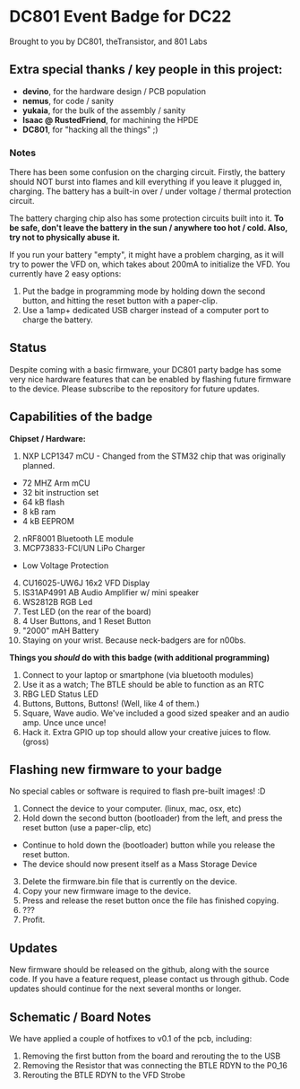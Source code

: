 # DC801 Event Badge for DC22
Brought to you by DC801, theTransistor, and 801 Labs


## Extra special thanks / key people in this project:
+ **devino**, for the hardware design / PCB population
+ **nemus**, for code / sanity
+ **yukaia**, for the bulk of the assembly / sanity
+ **Isaac @ RustedFriend**, for machining the HPDE
+ **DC801**, for "hacking all the things" ;)


### Notes
There has been some confusion on the charging circuit. Firstly, the battery should NOT burst into flames and kill everything if you leave it plugged in, charging. The battery has a built-in over / under voltage / thermal protection circuit.

The battery charging chip also has some protection circuits built into it. **To be safe, don't leave the battery in the sun / anywhere too hot / cold. Also, try not to physically abuse it.**

If you run your battery "empty", it might have a problem charging, as it will try to power the VFD on, which takes about 200mA to initialize the VFD. You currently have 2 easy options:

1. Put the badge in programming mode by holding down the second button, and hitting the reset button with a paper-clip.
2. Use a 1amp+ dedicated USB charger instead of a computer port to charge the battery.


## Status
Despite coming with a basic firmware, your DC801 party badge has some very nice hardware features that can be enabled by flashing future firmware to the device. Please subscribe to the repository for future updates.


## Capabilities of the badge
**Chipset / Hardware:**

1. NXP LCP1347 mCU - Changed from the STM32 chip that was originally planned.
  * 72 MHZ Arm mCU
  * 32 bit instruction set
  * 64 kB flash
  * 8  kB ram
  * 4  kB EEPROM
2. nRF8001 Bluetooth LE module
3. MCP73833-FCI/UN LiPo Charger
  * Low Voltage Protection
4. CU16025-UW6J 16x2 VFD Display
5. IS31AP4991 AB Audio Amplifier w/ mini speaker
6. WS2812B RGB Led
7. Test LED (on the rear of the board)
8. 4 User Buttons, and 1 Reset Button
9. "2000" mAH Battery
10. Staying on your wrist. Because neck-badgers are for n00bs.  

**Things you *should* do with this badge (with additional programming)**

1. Connect to your laptop or smartphone (via bluetooth modules)
2. Use it as a watch; The BTLE should be able to function as an RTC
3. RBG LED Status LED
4. Buttons, Buttons, Buttons! (Well, like 4 of them.)
5. Square, Wave audio. We've included a good sized speaker and an audio amp. Unce unce unce!
6. Hack it. Extra GPIO up top should allow your creative juices to flow. (gross)

## Flashing new firmware to your badge
No special cables or software is required to flash pre-built images! :D

1. Connect the device to your computer. (linux, mac, osx, etc)
2. Hold down the second button (bootloader) from the left, and press the reset button (use a paper-clip, etc)
  * Continue to hold down the (bootloader) button while you release the reset button.
  * The device should now present itself as a Mass Storage Device
3. Delete the firmware.bin file that is currently on the device.
4. Copy your new firmware image to the device.
5. Press and release the reset button once the file has finished copying.
6. ???
7. Profit.

## Updates
New firmware should be released on the github, along with the source code. If you have a feature request, please contact us through github. Code updates should continue for the next several months or longer.

## Schematic / Board Notes
We have applied a couple of hotfixes to v0.1 of the pcb, including:

1. Removing the first button from the board and rerouting the to the USB
2. Removing the Resistor that was connecting the BTLE RDYN to the P0_16
3. Rerouting the BTLE RDYN to the VFD Strobe
